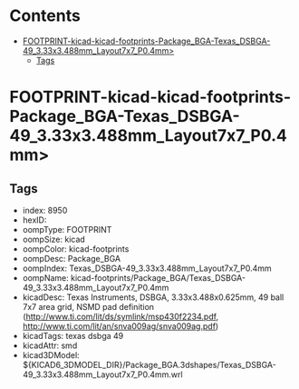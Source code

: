 



Contents
========

* [FOOTPRINT-kicad-kicad-footprints-Package_BGA-Texas_DSBGA-49_3.33x3.488mm_Layout7x7_P0.4mm>](#footprint-kicad-kicad-footprints-package_bga-texas_dsbga-49_333x3488mm_layout7x7_p04mm)
	* [Tags](#tags)

# FOOTPRINT-kicad-kicad-footprints-Package_BGA-Texas_DSBGA-49_3.33x3.488mm_Layout7x7_P0.4mm>

## Tags

- index: 8950
- hexID: 
- oompType: FOOTPRINT
- oompSize: kicad
- oompColor: kicad-footprints
- oompDesc: Package_BGA
- oompIndex: Texas_DSBGA-49_3.33x3.488mm_Layout7x7_P0.4mm
- oompName: kicad-footprints/Package_BGA/Texas_DSBGA-49_3.33x3.488mm_Layout7x7_P0.4mm
- kicadDesc: Texas Instruments, DSBGA, 3.33x3.488x0.625mm, 49 ball 7x7 area grid, NSMD pad definition (http://www.ti.com/lit/ds/symlink/msp430f2234.pdf, http://www.ti.com/lit/an/snva009ag/snva009ag.pdf)
- kicadTags: texas dsbga 49
- kicadAttr: smd
- kicad3DModel: ${KICAD6_3DMODEL_DIR}/Package_BGA.3dshapes/Texas_DSBGA-49_3.33x3.488mm_Layout7x7_P0.4mm.wrl
